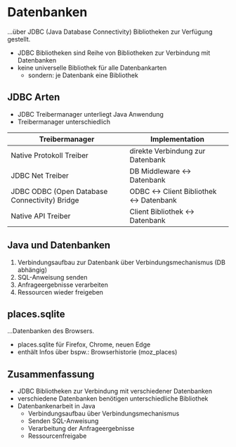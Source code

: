 # Datenbanken

...über JDBC (Java Database Connectivity) Bibliotheken zur Verfügung gestellt.

- JDBC Bibliotheken sind Reihe von Bibliotheken zur Verbindung mit Datenbanken
- keine universelle Bibliothek für alle Datenbankarten
  - sondern: je Datenbank eine Bibliothek

## JDBC Arten

- JDBC Treibermanager unterliegt Java Anwendung
- Treibermanager unterschiedlich

| Treibermanager                                | Implementation                           |
|-----------------------------------------------|------------------------------------------|
| Native Protokoll Treiber                      | direkte Verbindung zur Datenbank         |
| JDBC Net Treiber                              | DB Middleware <-> Datenbank              |
| JDBC ODBC (Open Database Connectivity) Bridge | ODBC <-> Client Bibliothek <-> Datenbank |
| Native API Treiber                            | Client Bibliothek <-> Datenbank          |

## Java und Datenbanken

1. Verbindungsaufbau zur Datenbank über Verbindungsmechanismus (DB abhängig)
2. SQL-Anweisung senden
3. Anfrageergebnisse verarbeiten
4. Ressourcen wieder freigeben

## places.sqlite

...Datenbanken des Browsers.

- places.sqlite für Firefox, Chrome, neuen Edge
- enthält Infos über bspw.: Browserhistorie (moz_places)

## Zusammenfassung

- JDBC Bibliotheken zur Verbindung mit verschiedener Datenbanken
- verschiedene Datenbanken benötigen unterschiedliche Bibliothek
- Datenbankenarbeit in Java
  - Verbindungsaufbau über Verbindungsmechanismus
  - Senden SQL-Anweisung
  - Verarbeitung der Anfrageergebnisse
  - Ressourcenfreigabe
